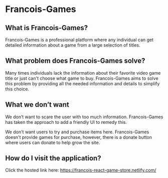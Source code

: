 # Francois-Games

## What is Francois-Games?

Francois-Games is a professional platform where any individual can get detailed information about a game from a large selection of titles.

## What problem does Francois-Games solve?
Many times individuals lack the information about their favorite video game title or just can't choose what game to buy. Francois-Games aims to solve this problem by providing all the needed information and details to simplify this choice.

## What we don’t want
We don’t want to scare the user with too much information. Francois-Games has taken the approach to add a friendly UI to remedy this.

We don't want users to try and purchase items here. Francois-Games doesn't provide games for purchase, however, there is a donate button where users can donate to help grow the site.

## How do I visit the application?
Click the hosted link here: https://francois-react-game-store.netlify.com/


